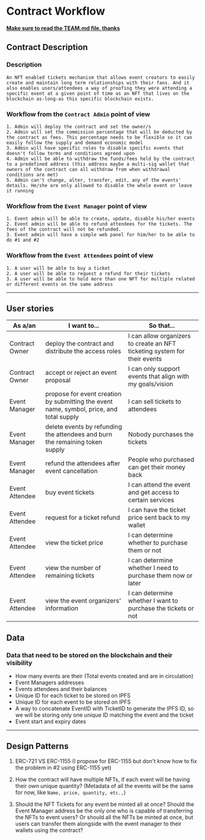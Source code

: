 # Contract Workflow

**<u>Make sure to read the [TEAM.md](TEAM.md) file, thanks</u>**

## Contract Description

### Description

```text
An NFT enabled tickets mechanism that allows event creators to easily create and maintain long term relationships with their fans. And it also enables users/attendees a way of proofing they were attending a specific event at a given point of time as an NFT that lives on the blockchain as-long-as this specific blockchain exists.
```

### Workflow from the `Contract Admin` point of view

```text
1. Admin will deploy the contract and set the owner/s
2. Admin will set the commission percentage that will be deducted by the contract as fees. This percentage needs to be flexible so it can easily follow the supply and demand economic model
3. Admin will have specific roles to disable specific events that doesn't follow terms and conditions agreed upon
4. Admin will be able to withdraw the funds/fees held by the contract to a predefined address (this address maybe a multi-sig wallet that owners of the contract can all withdraw from when withdrawal conditions are met)
5. Admin can't change, alter, transfer, edit, any of the events' details. He/she are only allowed to disable the whole event or leave it running

```

### Workflow from the `Event Manager` point of view

```text
1. Event admin will be able to create, update, disable his/her events
2. Event admin will be able to refund attendees for the tickets. The fees of the contract will not be refunded.
3. Event admin will have a simple web panel for him/her to be able to do #1 and #2

```

### Workflow from the `Event Attendees` point of view

```text
1. A user will be able to buy a ticket
2. A user will be able to request a refund for their tickets
3. A user will be able to hold more than one NFT for multiple related or different events on the same address

```

---

## User stories

| As a/an        | I want to...                                                                             | So that...                                                                |
|----------------|------------------------------------------------------------------------------------------|---------------------------------------------------------------------------|
| Contract Owner | deploy the contract and distribute the access roles                                      | I can allow organizers to create an NFT ticketing system for their events |
| Contract Owner | accept or reject an event proposal                                                       | I can only support events that align with my goals/vision                 |
| Event Manager  | propose for event creation by submitting the event name, symbol, price, and total supply | I can sell tickets to attendees                                           |
| Event Manager  | delete events by refunding the attendees and burn the remaining token supply             | Nobody purchases the tickets                                              |
| Event Manager  | refund the attendees after event cancellation                                            | People who purchased can get their money back                             |
| Event Attendee | buy event tickets                                                                        | I can attend the event and get access to certain services                 |
| Event Attendee | request for a ticket refund                                                              | I can have the ticket price sent back to my wallet                        |
| Event Attendee | view the ticket price                                                                    | I can determine whether to purchase them or not                           |
| Event Attendee | view the number of remaining tickets                                                     | I can determine whether I need to purchase them now or later              |
| Event Attendee | view the event organizers' information                                                   | I can determine whether I want to purchase the tickets or not             |

## Data

### Data that need to be stored on the blockchain and their visibility

* How many events are their (Total events created and are in circulation)
* Event Managers addresses
* Events attendees and their balances
* Unique ID for each ticket to be stored on IPFS
* Unique ID for each event to be stored on IPFS
* A way to concatenate EventID with TicketID to generate the IPFS ID, so we will be storing only one unique ID matching the event and the ticket
* Event start and expiry dates

---

## Design Patterns

1. ERC-721 VS ERC-1155 (I propose for ERC-1155 but don't know how to fix the problem in #2 using ERC-1155 yet)

2. How the contract will have multiple NFTs, if each event will be having their own unique quantity? (Metadata of all the events will be the same for now, like `Name, price, quantity, etc.,`)

3. Should the NFT Tickets for any event be minted all at once? Should the Event Manager address be the only one who is capable of transferring the NFTs to event users? Or should all the NFTs be minted at once, but users can transfer them alongside with the event manager to their wallets using the contract?
